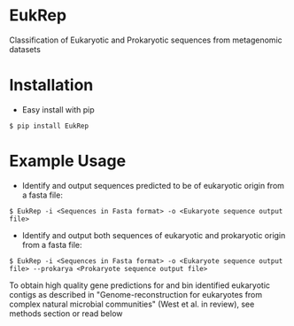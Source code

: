 # EukRep #
Classification of Eukaryotic and Prokaryotic sequences from metagenomic datasets
# Installation #
* Easy install with pip
```
$ pip install EukRep
```
# Example Usage #
* Identify and output sequences predicted to be of eukaryotic origin from a fasta file:
```
$ EukRep -i <Sequences in Fasta format> -o <Eukaryote sequence output file>
```
* Identify and output both sequences of eukaryotic and prokaryotic origin from a fasta file:
```
$ EukRep -i <Sequences in Fasta format> -o <Eukaryote sequence output file> --prokarya <Prokaryote sequence output file>
```

To obtain high quality gene predictions for and bin identified eukaryotic contigs as described in "Genome-reconstruction for eukaryotes from complex natural microbial communities" (West et al. in review), see methods section or read below
